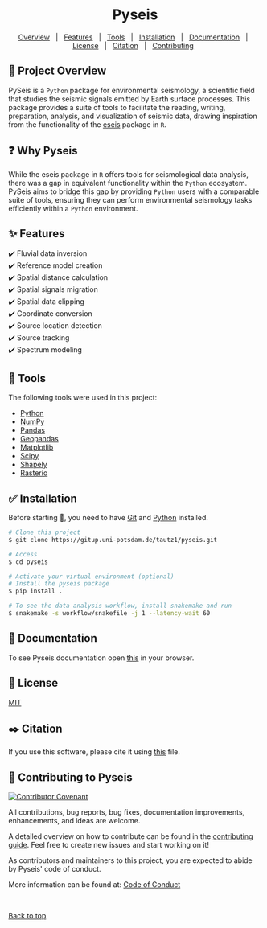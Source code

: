 <h1 align="center">Pyseis</h1>

<p align="center">
  <a href="#dart-project-overview">Overview</a> &#xa0; | &#xa0; 
  <a href="#sparkles-features">Features</a> &#xa0; | &#xa0;
  <a href="#rocket-tools">Tools</a> &#xa0; | &#xa0;
  <a href="#white_check_mark-installation">Installation</a> &#xa0; | &#xa0;
  <a href="#book-documentation">Documentation</a> &#xa0; | &#xa0;
  <a href="#memo-license">License</a> &#xa0; | &#xa0;
  <a href="#black_nib-citation">Citation</a> &#xa0; | &#xa0;
  <a href="#notebook_with_decorative_cover-contributing-to-pyseis">Contributing</a> &#xa0;
</p>


## :dart: Project Overview ##

PySeis is a `Python` package for environmental seismology, a scientific field that studies the seismic signals emitted by Earth surface processes. This package provides a suite of tools to facilitate the reading, writing, preparation, analysis, and visualization of seismic data, drawing inspiration from the functionality of the [eseis](R/dietze2018_R_eseis.pdf) package in `R`. 

## :question: Why Pyseis ##

While the eseis package in `R` offers tools for seismological data analysis, there was a gap in equivalent functionality within the `Python` ecosystem. PySeis aims to bridge this gap by providing `Python` users with a comparable suite of tools, ensuring they can perform environmental seismology tasks efficiently within a `Python` environment.

## :sparkles: Features ##

:heavy_check_mark: Fluvial data inversion\
:heavy_check_mark: Reference model creation\
:heavy_check_mark: Spatial distance calculation\
:heavy_check_mark: Spatial signals migration\
:heavy_check_mark: Spatial data clipping\
:heavy_check_mark: Coordinate conversion\
:heavy_check_mark: Source location detection\
:heavy_check_mark: Source tracking\
:heavy_check_mark: Spectrum modeling

## :rocket: Tools ##

The following tools were used in this project:

- [Python](https://www.python.org)
- [NumPy](https://pypi.org/project/numpy/)
- [Pandas](https://pypi.org/project/pandas/)
- [Geopandas](https://pypi.org/project/geopandas/)
- [Matplotlib](https://pypi.org/project/matplotlib/)
- [Scipy](https://pypi.org/project/scipy/)
- [Shapely](https://pypi.org/project/shapely/)
- [Rasterio](https://pypi.org/project/rasterio/)




## :white_check_mark: Installation ##

Before starting :checkered_flag:, you need to have [Git](https://git-scm.com) and [Python](https://www.python.org) installed.


```bash
# Clone this project
$ git clone https://gitup.uni-potsdam.de/tautz1/pyseis.git

# Access
$ cd pyseis

# Activate your virtual environment (optional)
# Install the pyseis package
$ pip install .

# To see the data analysis workflow, install snakemake and run
$ snakemake -s workflow/snakefile -j 1 --latency-wait 60

```

## :book: Documentation ##

To see Pyseis documentation open [this](docs/index.html) in your browser.

## :memo: License ##

[MIT](LICENSE)

## :black_nib: Citation ##

If you use this software, please cite it using [this](CITATION.cff) file.

## :notebook_with_decorative_cover: Contributing to Pyseis ##

[![Contributor Covenant](https://img.shields.io/badge/Contributor%20Covenant-2.1-4baaaa.svg)](CONDUCT.md)

All contributions, bug reports, bug fixes, documentation improvements, enhancements, and ideas are welcome.

A detailed overview on how to contribute can be found in the [contributing guide](CONTRIBUTING.md). Feel free to create new issues and start working on it!

As contributors and maintainers to this project, you are expected to abide by Pyseis' code of conduct. 

More information can be found at: [Code of Conduct](CONDUCT.md)

&#xa0;

<a href="#top">Back to top</a>
